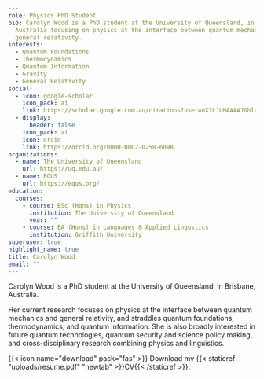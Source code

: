 ```yaml
---
role: Physics PhD Student
bio: Carolyn Wood is a PhD student at the University of Queensland, in Brisbane,
  Australia focusing on physics at the interface between quantum mechanics and
  general relativity.
interests:
  - Quantum Foundations
  - Thermodynamics
  - Quantum Information
  - Gravity
  - General Relativity
social:
  - icon: google-scholar
    icon_pack: ai
    link: https://scholar.google.com.au/citations?user=nX1LJLMAAAAJ&hl=en
  - display:
      header: false
    icon_pack: ai
    icon: orcid
    link: https://orcid.org/0000-0002-0258-6098
organizations:
  - name: The University of Queensland
    url: https://uq.edu.au/
  - name: EQUS
    url: https://equs.org/
education:
  courses:
    - course: BSc (Hons) in Physics
      institution: The University of Queensland
      year: ""
    - course: BA (Hons) in Languages & Applied Lingustics
      institution: Griffith University
superuser: true
highlight_name: true
title: Carolyn Wood
email: ""
---
```

Carolyn Wood is a PhD student at the University of Queensland, in Brisbane, Australia. 

Her current research focuses on physics at the interface between quantum mechanics and general relativity, and straddles quantum foundations, thermodynamics, and quantum information. She is also broadly interested in future quantum technologies, quantum security and science policy making, and cross-disciplinary research combining physics and linguistics.

<!--StartFragment-->

{{< icon name="download" pack="fas" >}} Download my {{< staticref "uploads/resume.pdf" "newtab" >}}CV{{< /staticref >}}.

<!--EndFragment-->